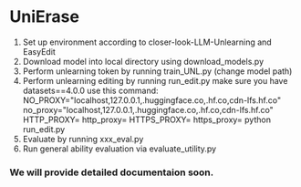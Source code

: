 # UniErase

1. Set up environment according to closer-look-LLM-Unlearning and EasyEdit
2. Download model into local directory using download_models.py
2. Perform unlearning token by running train_UNL.py (change model path)
3. Perform unlearning editing by running run_edit.py
make sure you have datasets==4.0.0
use this command:
NO_PROXY="localhost,127.0.0.1,.huggingface.co,.hf.co,cdn-lfs.hf.co" no_proxy="localhost,127.0.0.1,.huggingface.co,.hf.co,cdn-lfs.hf.co" HTTP_PROXY= http_proxy= HTTPS_PROXY= https_proxy= python run_edit.py
4. Evaluate by running xxx_eval.py
5. Run general ability evaluation via evaluate_utility.py

### We will provide detailed documentaion soon.
